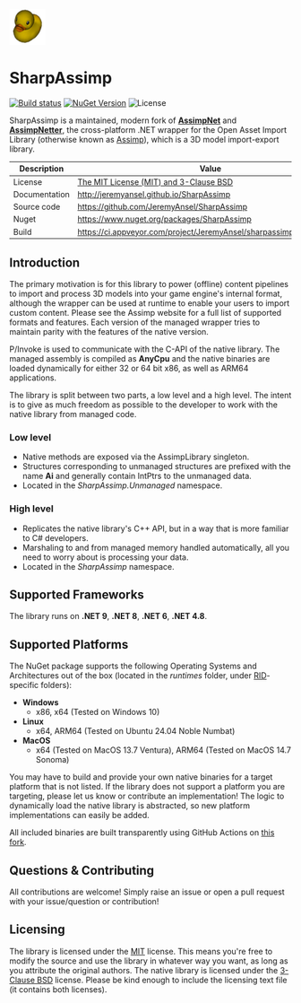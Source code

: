 ![alt text](https://raw.githubusercontent.com/JeremyAnsel/SharpAssimp/main/logo.png "SharpAssimp Logo")

# SharpAssimp

[![Build status](https://ci.appveyor.com/api/projects/status/pfc4bqccqo8so3xn/branch/main?svg=true)](https://ci.appveyor.com/project/JeremyAnsel/sharpassimp/branch/main)
[![NuGet Version](https://img.shields.io/nuget/v/SharpAssimp)](https://www.nuget.org/packages/SharpAssimp)
![License](https://img.shields.io/badge/license-MIT-blue)

SharpAssimp is a maintained, modern fork of [**AssimpNet**](https://bitbucket.org/Starnick/assimpnet/) and [**AssimpNetter**](https://github.com/Saalvage/AssimpNetter), the cross-platform .NET wrapper for the Open Asset Import Library (otherwise known as [Assimp](https://github.com/assimp/assimp)), which is a 3D model import-export library.

Description     | Value
----------------|----------------
License         | [The MIT License (MIT) and 3-Clause BSD](https://github.com/JeremyAnsel/SharpAssimp/blob/main/LICENSE.txt)
Documentation   | http://jeremyansel.github.io/SharpAssimp
Source code     | https://github.com/JeremyAnsel/SharpAssimp
Nuget           | https://www.nuget.org/packages/SharpAssimp
Build           | https://ci.appveyor.com/project/JeremyAnsel/sharpassimp/branch/main

## Introduction ##
The primary motivation is for this library to power (offline) content pipelines to import and process 3D models into your game engine's internal format, although the wrapper can be used at runtime to enable your users to import custom content. Please see the Assimp website for a full list of supported formats and features. Each version of the managed wrapper tries to maintain parity with the features of the native version.

P/Invoke is used to communicate with the C-API of the native library. The managed assembly is compiled as **AnyCpu** and the native binaries are loaded dynamically for either 32 or 64 bit x86, as well as ARM64 applications.

The library is split between two parts, a low level and a high level. The intent is to give as much freedom as possible to the developer to work with the native library from managed code.

### Low level ###

* Native methods are exposed via the AssimpLibrary singleton.
* Structures corresponding to unmanaged structures are prefixed with the name **Ai** and generally contain IntPtrs to the unmanaged data.
* Located in the *SharpAssimp.Unmanaged* namespace.

### High level ###

* Replicates the native library's C++ API, but in a way that is more familiar to C# developers.
* Marshaling to and from managed memory handled automatically, all you need to worry about is processing your data.
* Located in the *SharpAssimp* namespace.

## Supported Frameworks ##

The library runs on **.NET 9**, **.NET 8**, **.NET 6**, **.NET 4.8**.

## Supported Platforms ##

The NuGet package supports the following Operating Systems and Architectures out of the box (located in the *runtimes* folder, under [RID](https://docs.microsoft.com/en-us/dotnet/core/rid-catalog)-specific folders):

* **Windows** 
	* x86, x64 (Tested on Windows 10)
* **Linux**
	* x64, ARM64 (Tested on Ubuntu 24.04 Noble Numbat)
* **MacOS**
	* x64 (Tested on MacOS 13.7 Ventura), ARM64 (Tested on MacOS 14.7 Sonoma)

You may have to build and provide your own native binaries for a target platform that is not listed. If the library does not support a platform you are targeting, please let us know or contribute an implementation! The logic to dynamically load the native library is abstracted, so new platform implementations can easily be added.

All included binaries are built transparently using GitHub Actions on [this fork](https://github.com/Saalvage/assimp/).

## Questions & Contributing ##

All contributions are welcome! Simply raise an issue or open a pull request with your issue/question or contribution!

## Licensing ##

The library is licensed under the [MIT](https://opensource.org/licenses/MIT) license. This means you're free to modify the source and use the library in whatever way you want, as long as you attribute the original authors. The native library is licensed under the [3-Clause BSD](https://opensource.org/licenses/BSD-3-Clause) license. Please be kind enough to include the licensing text file (it contains both licenses).
